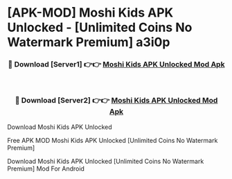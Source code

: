 # [APK-MOD] Moshi Kids APK Unlocked - [Unlimited Coins No Watermark Premium] a3i0p



<div align="center">
<h3>🔴 Download [Server1] 👉👉 <a href="https://momento.my/?title=Moshi_Kids_APK_Unlocked">Moshi Kids APK Unlocked Mod Apk</a></h3><br>

<h3>🔴 Download [Server2] 👉👉 <a href="https://momento.my/?title=Moshi_Kids_APK_Unlocked">Moshi Kids APK Unlocked Mod Apk</a></h3>
</div>



Download Moshi Kids APK Unlocked 

Free APK MOD Moshi Kids APK Unlocked [Unlimited Coins No Watermark Premium]

Download Moshi Kids APK Unlocked [Unlimited Coins No Watermark Premium] Mod For Android

